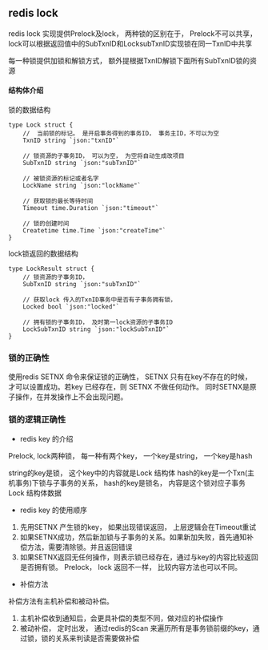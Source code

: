## redis  lock 

redis lock 实现提供Prelock及lock， 两种锁的区别在于， Prelock不可以共享， lock可以根据返回值中的SubTxnID和LocksubTxnID实现锁在同一TxnID中共享

每一种锁提供加锁和解锁方式， 额外提根据TxnID解锁下面所有SubTxnID锁的资源

#### 结构体介绍

锁的数据结构

``` golang
type Lock struct {
	//  当前锁的标记。 是开启事务得到的事务ID， 事务主ID，不可以为空
	TxnID string `json:"txnID"`

	// 锁资源的子事务ID， 可以为空， 为空将自动生成改项目
	SubTxnID string `json:"subTxnID"`

	// 被锁资源的标记或者名字
	LockName string `json:"lockName"`

    // 获取锁的最长等待时间
	Timeout time.Duration `json:"timeout"`

    // 锁的创建时间
	Createtime time.Time `json:"createTime"`
}
```

lock锁返回的数据结构

``` golang
type LockResult struct {
	// 锁资源的子事务ID， 
	SubTxnID string `json:"subTxnID"`

	// 获取lock 传入的TxnID事务中是否有子事务拥有锁，
	Locked bool `json:"locked"`

	// 拥有锁的子事务ID， 及时第一lock资源的子事务ID
	LockSubTxnID string `json:"lockSubTxnID"`
}
```

### 锁的正确性


使用redis SETNX 命令来保证锁的正确性，
SETNX 只有在key不存在的时候， 才可以设置成功。若key 已经存在，则 SETNX 不做任何动作。 
同时SETNX是原子操作，在并发操作上不会出现问题。



### 锁的逻辑正确性

 - redis key 的介绍 

Prelock, lock两种锁， 每一种有两个key， 一个key是string， 一个key是hash

string的key是锁， 这个key中的内容就是Lock 结构体
hash的key是一个Txn(主机事务)下锁与子事务的关系，   hash的key是锁名， 内容是这个锁对应子事务 Lock 结构体数据

 - redis key 的使用顺序

 1. 先用SETNX 产生锁的key， 如果出现错误返回， 上层逻辑会在Timeout重试
 2. 如果SETNX成功，然后新加锁与子事务的关系。如果新加失败，首先通知补偿方法，需要清除锁。并且返回错误
 3. 如果SETNX返回无任何操作，则表示锁已经存在，通过与key的内容比较返回是否拥有锁。 Prelock， lock 返回不一样， 比较内容方法也可以不同。

 - 补偿方法

 补偿方法有主机补偿和被动补偿。 

 1. 主机补偿收到通知后，会更具补偿的类型不同，做对应的补偿操作
 2. 被动补偿， 定时出发， 通过redis的Scan 来遍历所有是事务锁前缀的key，通过锁，锁的关系来判读是否需要做补偿

 